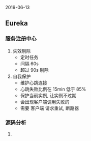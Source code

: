 2019-06-13

## Eureka

### 服务注册中心
1. 失效剔除
    - 定时任务
    - 间隔 60s
    - 超过 90s 剔除
2. 自我保护
    - 维护心跳连接
    - 心跳失败比例在 15min 低于 85% 
    - 保护当前实例, 让实例不过期
    - 会出现客户端调用失败的
    - 需要 客户端 请求重试, 断路器
    
### 源码分析
1. 